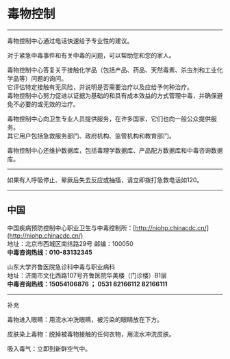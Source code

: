# 毒物控制

---

毒物控制中心通过电话快速给予专业性的建议。

对于紧急中毒事件和有关中毒的问题，可以帮助您和您的家人。

毒物控制中心答复关于接触化学品（包括产品、药品、天然毒素、杀虫剂和工业化学品等）问题的询问。  
它评估特定接触有无风险，并说明是否需要治疗以及应给予何种治疗。  
毒物控制中心努力促进以证据为基础的和具有成本效益的方式管理中毒，并确保避免不必要的或无效的治疗。

毒物控制中心向卫生专业人员提供服务，在许多国家，它们也向一般公众提供服务。  
其它用户包括急救服务部门、政府机构、监管机构和教育部门。

毒物控制中心还维护数据库，包括毒理学数据库、产品配方数据库和中毒咨询数据库。

---

如果有人呼吸停止、晕厥后失去反应或抽搐，请立即拨打急救电话如120。

---

## 中国

中国疾病预防控制中心职业卫生与中毒控制所：[http://niohp.chinacdc.cn/](http://niohp.chinacdc.cn/)  
地址：北京市西城区南纬路29号    邮编：100050  
**中毒咨询热线：010-83132345**

山东大学齐鲁医院急诊科中毒与职业病科  
地址：济南市文化西路107号齐鲁医院华美楼（门诊楼）B1层  
**中毒咨询热线：15054106876 ； 0531 82166112  82166111**

---

补充

毒物进入眼睛：用流水冲洗眼睛，被污染的眼睛放在下方。

皮肤染上毒物：脱掉被毒物接触的任何衣物，用流水冲洗皮肤。

吸入毒气：立即到新鲜空气中。

